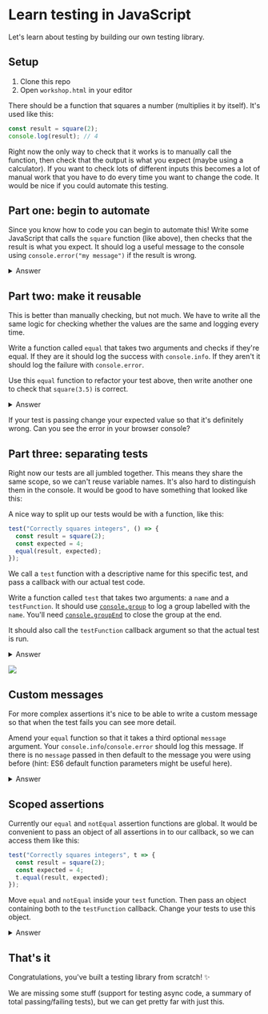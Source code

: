 # Learn testing in JavaScript

Let's learn about testing by building our own testing library.

## Setup

1. Clone this repo
1. Open `workshop.html` in your editor

There should be a function that squares a number (multiplies it by itself). It's used like this:

```js
const result = square(2);
console.log(result); // 4
```

Right now the only way to check that it works is to manually call the function, then check that the output is what you expect (maybe using a calculator). If you want to check lots of different inputs this becomes a lot of manual work that you have to do every time you want to change the code. It would be nice if you could automate this testing.

## Part one: begin to automate

Since you know how to code you can begin to automate this! Write some JavaScript that calls the `square` function (like above), then checks that the result is what you expect. It should log a useful message to the console using `console.error("my message")` if the result is wrong.

<details>
<summary>Answer</summary>

```js
const result = square(2);
const expected = 500;
if (result !== expected) {
  console.error("Failed: expected square(2) to equal 4, but got " + result);
}
```

If your test passes change your expected value so that it's definitely wrong. Can you see the failure in your browser console?

</details>

## Part two: make it reusable

This is better than manually checking, but not much. We have to write all the same logic for checking whether the values are the same and logging every time.

Write a function called `equal` that takes two arguments and checks if they're equal. If they are it should log the success with `console.info`. If they aren't it should log the failure with `console.error`.

Use this `equal` function to refactor your test above, then write another one to check that `square(3.5)` is correct.

<details>
<summary>Answer</summary>

```js
function equal(x, y) {
  const message = `Expected ${x} to equal ${y}`;
  if (x === y) {
    console.info("Pass: " + message);
  } else {
    console.error("Fail: " + message);
  }
}

const result1 = square(2);
const expected1 = 4;
equal(result1, expected1);

const result2 = square(3.5);
const expected2 = 12.25;
equal(result2, expected2);
```

</details>

If your test is passing change your expected value so that it's definitely wrong. Can you see the error in your browser console?

## Part three: separating tests

Right now our tests are all jumbled together. This means they share the same scope, so we can't reuse variable names. It's also hard to distinguish them in the console. It would be good to have something that looked like this:

A nice way to split up our tests would be with a function, like this:

```js
test("Correctly squares integers", () => {
  const result = square(2);
  const expected = 4;
  equal(result, expected);
});
```

We call a `test` function with a descriptive name for this specific test, and pass a callback with our actual test code.

Write a function called `test` that takes two arguments: a `name` and a `testFunction`. It should use [`console.group`](https://developer.mozilla.org/en-US/docs/Web/API/Console/group) to log a group labelled with the `name`. You'll need [`console.groupEnd`](https://developer.mozilla.org/en-US/docs/Web/API/Console/groupEnd) to close the group at the end.

It should also call the `testFunction` callback argument so that the actual test is run.

<details>
<summary>Answer</summary>

```js
function test(name, testFunction) {
  console.group(name);
  testFunction();
  console.groupEnd();
}

test("Correctly squares integers", () => {
  const result = square(2);
  const expected = 4;
  equal(result, expected);
});

test("Correctly squares decimals", () => {
  const result = square(3.5);
  const expected = 12.25;
  equal(result, expected);
});
```

</details>

![](https://user-images.githubusercontent.com/9408641/74967349-b587b080-5410-11ea-8295-a2f81a8d0f78.png)

## Custom messages

For more complex assertions it's nice to be able to write a custom message so that when the test fails you can see more detail.

Amend your `equal` function so that it takes a third optional `message` argument. Your `console.info`/`console.error` should log this message. If there is no `message` passed in then default to the message you were using before (hint: ES6 default function parameters might be useful here).

<details>
<summary>Answer</summary>

```js
function equal(x, y, message = `Expected ${x} to equal ${y}`) {
  if (x === y) {
    console.info("Pass: " + message);
  } else {
    console.error("Fail: " + message);
  }
}

test("Correctly squares integers", () => {
  const result = square(2);
  const expected = 4;
  equal(result, expected, "square(2) should be 4);
});
```

</details>

## Scoped assertions

Currently our `equal` and `notEqual` assertion functions are global. It would be convenient to pass an object of all assertions in to our callback, so we can access them like this:

```js
test("Correctly squares integers", t => {
  const result = square(2);
  const expected = 4;
  t.equal(result, expected);
});
```

Move `equal` and `notEqual` inside your `test` function. Then pass an object containing both to the `testFunction` callback. Change your tests to use this object.

<details>
<summary>Answer</summary>

```js
function test(name, testFunction) {
  function equal(x, y, message = `Expected ${x} to equal ${y}`) {
    if (x === y) {
      console.info("Pass: " + message);
    } else {
      console.error("Fail: " + message);
    }
  }

  function notEqual(x, y, message = `Expected ${x} not to equal ${y}`) {
    if (x !== y) {
      console.info("Pass: " + message);
    } else {
      console.error("Fail: " + message);
    }
  }

  const assertions = {
    equal,
    notEqual,
  };

  console.group(name);
  testFunction(assertions);
  console.groupEnd(name);
}

test("Correctly squares integers", () => {
  const result = square(2);
  const expected = 4;
  equal(result, expected, "square(2) should be 4);
});
```

</details>

## That's it

Congratulations, you've built a testing library from scratch! :sparkles:

We are missing some stuff (support for testing async code, a summary of total passing/failing tests), but we can get pretty far with just this.
